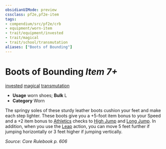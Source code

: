 ```yaml
---
obsidianUIMode: preview
cssclass: pf2e,pf2e-item
tags:
- compendium/src/pf2e/crb
- equipment/worn-item
- trait/equipment/invested
- trait/magical
- trait/school/transmutation
aliases: ["Boots of Bounding"]
---
```

# Boots of Bounding *Item 7+*  
[invested](invested.md)  [magical](magical.md)  [transmutation](transmutation.md)  

- **Usage** worn shoes; **Bulk** L
- **Category** Worn

The springy soles of these sturdy leather boots cushion your feet and make each step lighter. These boots give you a +5-foot item bonus to your Speed and a +2 item bonus to [Athletics](../../skills.md#Athletics) checks to [High Jump](high-jump.md) and [Long Jump](long-jump.md). In addition, when you use the [Leap](leap.md) action, you can move 5 feet further if jumping horizontally or 3 feet higher if jumping vertically.

*Source: Core Rulebook p. 606*